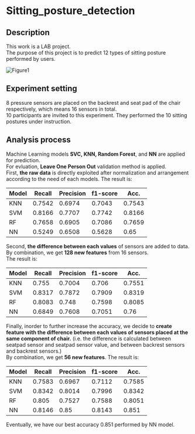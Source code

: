 # Sitting_posture_detection
## Description
This work is a LAB project.  
The purpose of this project is to predict 12 types of sitting posture performed by users.  

![Figure1](https://user-images.githubusercontent.com/55873158/156693515-00cae530-f6ac-43c4-bf6c-aac0ad9a8c28.PNG)

## Experiment setting
8 pressure sensors are placed on the backrest and seat pad of the chair respectively, which means 16 sensors in total.  
10 participants are invited to this experiment. They performed the 10 sitting postures under instruction.  

## Analysis process 
Machine Learning models **SVC, KNN, Random Forest**, and **NN** are applied for prediction.  
For evluation, **Leave One Person Out** validation method is applied.  
First, **the raw data** is directly exploited after normalization and arrangement according to the need of each models. The result is:  

|Model|Recall|Precision|f1-score|Acc.|
|---|---|---|---|---|
|KNN|0.7542| 0.6974| 0.7043| 0.7543|
|SVM|0.8166| 0.7707| 0.7742| 0.8166|
|RF|0.7658| 0.6905| 0.7086| 0.7659|
|NN|0.5249| 0.6508| 0.5628| 0.65|

Second, **the difference between each values** of sensors are added to data. By combination, we get **128 new features** from 16 sensors.  
The result is:

|Model|Recall|Precision|f1-score|Acc.|
|---|---|---|---|---|
|KNN|0.755| 0.7004| 0.706| 0.7551|
|SVM|0.8317 |0.7872| 0.7909| 0.8319|
|RF|0.8083| 0.748| 0.7598| 0.8085|
|NN|0.6849| 0.7608| 0.7051| 0.76|

Finally, inorder to further increase the accuracy, we decide to **create feature with the difference between each values of sensors placed at the same component of chair.** (i.e. the difference is calculated between seatpad sensor and seatpad sensor value, and between backrest sensors and backrest sensors.)  
By combination, we get **56 new features**. The result is:  

|Model|Recall|Precision|f1-score|Acc.|
|---|---|---|---|---|
|KNN|0.7583| 0.6967| 0.7112| 0.7585|
|SVM|0.8342| 0.8014| 0.7996| 0.8342|
|RF|0.805| 0.7527| 0.7588| 0.8051|
|NN|0.8146| 0.85| 0.8143| 0.851|

Eventually, we have our best accuracy 0.851 performed by NN model.
